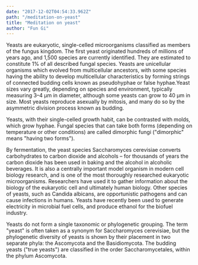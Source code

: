 ```yaml
---
date: "2017-12-02T04:54:33.962Z"
path: "/meditation-on-yeast"
title: "Meditation on yeast"
author: "Fun Gi"
---
```


Yeasts are eukaryotic, single-celled microorganisms classified as members of the fungus kingdom. The first yeast originated hundreds of millions of years ago, and 1,500 species are currently identified. They are estimated to constitute 1% of all described fungal species. Yeasts are unicellular organisms which evolved from multicellular ancestors, with some species having the ability to develop multicellular characteristics by forming strings of connected budding cells known as pseudohyphae or false hyphae.Yeast sizes vary greatly, depending on species and environment, typically measuring 3–4 µm in diameter, although some yeasts can grow to 40 µm in size. Most yeasts reproduce asexually by mitosis, and many do so by the asymmetric division process known as budding.

Yeasts, with their single-celled growth habit, can be contrasted with molds, which grow hyphae. Fungal species that can take both forms (depending on temperature or other conditions) are called dimorphic fungi ("dimorphic" means "having two forms").

By fermentation, the yeast species Saccharomyces cerevisiae converts carbohydrates to carbon dioxide and alcohols – for thousands of years the carbon dioxide has been used in baking and the alcohol in alcoholic beverages. It is also a centrally important model organism in modern cell biology research, and is one of the most thoroughly researched eukaryotic microorganisms. Researchers have used it to gather information about the biology of the eukaryotic cell and ultimately human biology. Other species of yeasts, such as Candida albicans, are opportunistic pathogens and can cause infections in humans. Yeasts have recently been used to generate electricity in microbial fuel cells, and produce ethanol for the biofuel industry.

Yeasts do not form a single taxonomic or phylogenetic grouping. The term "yeast" is often taken as a synonym for Saccharomyces cerevisiae, but the phylogenetic diversity of yeasts is shown by their placement in two separate phyla: the Ascomycota and the Basidiomycota. The budding yeasts ("true yeasts") are classified in the order Saccharomycetales, within the phylum Ascomycota.
